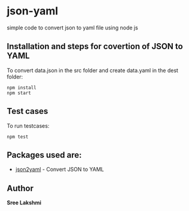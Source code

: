 # json-yaml
simple code to convert json to yaml file using node js

## Installation and steps for covertion of JSON to YAML

To convert data.json in the src folder and create data.yaml in the dest folder:

```
npm install
npm start
```

## Test cases

To run testcases:

```
npm test
```

## Packages used are:

* [json2yaml](https://www.npmjs.com/package/json2yaml) - Convert JSON to YAML

## Author

**Sree Lakshmi**
